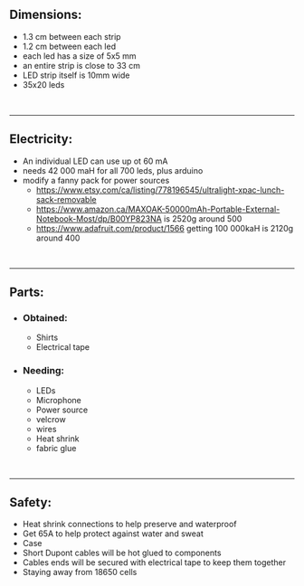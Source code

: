 ## Dimensions:
- 1.3 cm between each strip
- 1.2 cm between each led
- each led has a size of 5x5 mm
- an entire strip is close to 33 cm
- LED strip itself is 10mm wide
- 35x20 leds

<br>
<hr>

## Electricity:
- An individual LED can use up ot 60 mA
- needs 42 000 maH for all 700 leds, plus arduino
- modify a fanny pack for power sources
    - https://www.etsy.com/ca/listing/778196545/ultralight-xpac-lunch-sack-removable
    - https://www.amazon.ca/MAXOAK-50000mAh-Portable-External-Notebook-Most/dp/B00YP823NA is 2520g around 500
    - https://www.adafruit.com/product/1566 getting 100 000kaH is 2120g around 400


<br>
<hr>

## Parts:  
- ### Obtained:
    - Shirts
    - Electrical tape
- ### Needing:
    - LEDs
    - Microphone
    - Power source
    - velcrow
    - wires
    - Heat shrink
    - fabric glue

<br>
<hr>

## Safety: 
 - Heat shrink connections to help preserve and waterproof
 - Get 65A to help protect against water and sweat
 - Case 
 - Short Dupont cables will be hot glued to components
 - Cables ends will be secured with electrical tape to keep them together
 - Staying away from 18650 cells